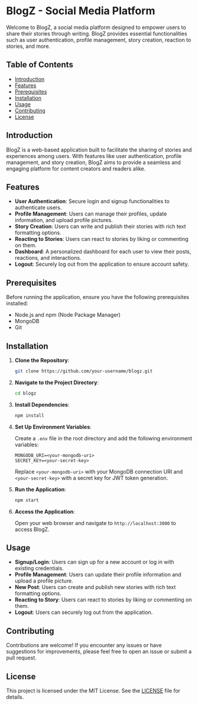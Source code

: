 
# BlogZ - Social Media Platform

Welcome to BlogZ, a social media platform designed to empower users to share their stories through writing. BlogZ provides essential functionalities such as user authentication, profile management, story creation, reaction to stories, and more.

## Table of Contents

- [Introduction](#introduction)
- [Features](#features)
- [Prerequisites](#prerequisites)
- [Installation](#installation)
- [Usage](#usage)
- [Contributing](#contributing)
- [License](#license)

## Introduction

BlogZ is a web-based application built to facilitate the sharing of stories and experiences among users. With features like user authentication, profile management, and story creation, BlogZ aims to provide a seamless and engaging platform for content creators and readers alike.

## Features

- **User Authentication**: Secure login and signup functionalities to authenticate users.
- **Profile Management**: Users can manage their profiles, update information, and upload profile pictures.
- **Story Creation**: Users can write and publish their stories with rich text formatting options.
- **Reacting to Stories**: Users can react to stories by liking or commenting on them.
- **Dashboard**: A personalized dashboard for each user to view their posts, reactions, and interactions.
- **Logout**: Securely log out from the application to ensure account safety.

## Prerequisites

Before running the application, ensure you have the following prerequisites installed:

- Node.js and npm (Node Package Manager)
- MongoDB
- Git

## Installation

1. **Clone the Repository**:

   ```bash
   git clone https://github.com/your-username/blogz.git
   ```

2. **Navigate to the Project Directory**:

   ```bash
   cd blogz
   ```

3. **Install Dependencies**:

   ```bash
   npm install
   ```

4. **Set Up Environment Variables**:

   Create a `.env` file in the root directory and add the following environment variables:

   ```plaintext
   MONGODB_URI=<your-mongodb-uri>
   SECRET_KEY=<your-secret-key>
   ```

   Replace `<your-mongodb-uri>` with your MongoDB connection URI and `<your-secret-key>` with a secret key for JWT token generation.

5. **Run the Application**:

   ```bash
   npm start
   ```

6. **Access the Application**:

   Open your web browser and navigate to `http://localhost:3000` to access BlogZ.

## Usage

- **Signup/Login**: Users can sign up for a new account or log in with existing credentials.
- **Profile Management**: Users can update their profile information and upload a profile picture.
- **New Post**: Users can create and publish new stories with rich text formatting options.
- **Reacting to Story**: Users can react to stories by liking or commenting on them.
- **Logout**: Users can securely log out from the application.

## Contributing

Contributions are welcome! If you encounter any issues or have suggestions for improvements, please feel free to open an issue or submit a pull request.

## License

This project is licensed under the MIT License. See the [LICENSE](LICENSE) file for details.
